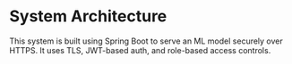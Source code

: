 # System Architecture

This system is built using Spring Boot to serve an ML model securely over HTTPS. It uses TLS, JWT-based auth, and role-based access controls.
